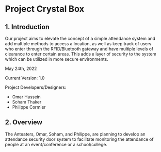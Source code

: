 # Project Crystal Box

## 1. Introduction

Our project aims to elevate the concept of a simple attendance system and add multiple methods to access a location, as well as keep track of users who enter through the RFID/Bluetooth gateway and have multiple levels of clearance to enter certain areas. This adds a layer of security to the system which can be utilized in more secure environments. 

May 24th, 2022

Current Version: 1.0

Project Developers/Designers:
- Omar Hussein
- Soham Thaker
- Philippe Cormier

## 2. Overview

The Anteaters, Omar, Soham, and Philippe, are planning to develop an attendance security door system to facilitate monitoring the attendance of people at an event/conference or a school/college.
